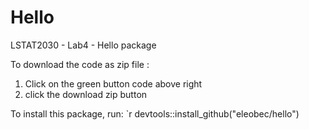# Hello
LSTAT2030 - Lab4 - Hello package

To download the code as zip file :
1. Click on the green button code above right
2. click the download zip button

To install this package, run:
`r
devtools::install_github("eleobec/hello")
```
